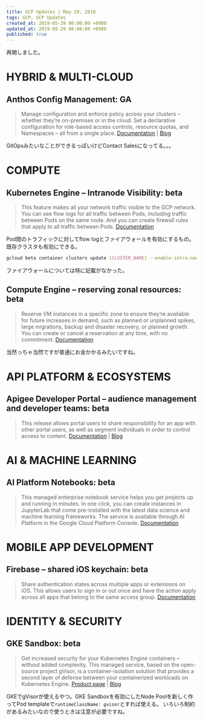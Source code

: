 ```yaml
---
title: GCP Updates | May 28, 2019
tags: GCP, GCP Updates
created_at: 2019-05-29 00:00:00 +0900
updated_at: 2019-05-29 00:00:00 +0900
published: true
---
```


再開しました。


# HYBRID & MULTI-CLOUD

## Anthos Config Management: GA

> Manage configuration and enforce policy across your clusters – whether they’re on-premises or in the cloud. Set a declarative configuration for role-based access controls, resource quotas, and Namespaces – all from a single place. [Documentation](https://cloud.google.com/anthos/docs/concepts/anthos-overview#centralized_config_management) | [Blog](https://cloud.google.com/blog/topics/hybrid-cloud/new-platform-for-managing-applications-in-todays-multi-cloud-world)

GitOpsみたいなことができるっぽいけどContact Salesになってる。。。


# COMPUTE

## Kubernetes Engine – Intranode Visibility: beta

> This feature makes all your network traffic visible to the GCP network. You can see flow logs for all traffic between Pods, including traffic between Pods on the same node. And you can create firewall rules that apply to all traffic between Pods. [Documentation](https://cloud.google.com/kubernetes-engine/docs/how-to/intranode-visibility)

Pod間のトラフィックに対してflow logとファイアウォールを有効にするもの。既存クラスタも有効にできる。

```bash
gcloud beta container clusters update [CLUSTER_NAME] --enable-intra-node-visibility
```

ファイアウォールについては特に記載がなかった。

## Compute Engine – reserving zonal resources: beta

> Reserve VM instances in a specific zone to ensure they’re available for future increases in demand, such as planned or unplanned spikes, large migrations, backup and disaster recovery, or planned growth. You can create or cancel a reservation at any time, with no commitment. [Documentation](https://cloud.google.com/compute/docs/instances/reserving-zonal-resources)

当然っちゃ当然ですが普通にお金かかるみたいですね。

# API PLATFORM & ECOSYSTEMS

## Apigee Developer Portal – audience management and developer teams: beta

> This release allows portal users to share responsibility for an app with other portal users, as well as segment individuals in order to control access to content. [Documentation](https://docs.apigee.com/release/notes/190507-apigee-edge-public-cloud-release-notes-ui#teams-audience-management) | [Blog](https://community.apigee.com/idea/68536/introducing-developer-programs-and-the-developer-t.html)


# AI & MACHINE LEARNING

## AI Platform Notebooks: beta

> This managed enterprise notebook service helps you get projects up and running in minutes. In one click, you can create instances in JupyterLab that come pre-installed with the latest data science and machine learning frameworks. The service is available through AI Platform in the Google Cloud Platform Console.
 [Documentation](https://cloud.google.com/ml-engine/docs/notebooks/)


# MOBILE APP DEVELOPMENT

## Firebase – shared iOS keychain: beta

> Share authentication states across multiple apps or extensions on iOS. This allows users to sign in or out once and have the action apply across all apps that belong to the same access group. [Documentation](https://firebase.google.com/docs/auth/ios/single-sign-on)


# IDENTITY & SECURITY

## GKE Sandbox: beta

> Get increased security for your Kubernetes Engine containers – without added complexity. This managed service, based on the open-source project gVisor, is a container-isolation solution that provides a second layer of defense between your containerized workloads on Kubernetes Engine. [Product page](https://cloud.google.com/kubernetes-engine/sandbox/) | [Blog](https://cloud.google.com/blog/products/identity-security/increasing-trust-in-google-cloud-visibility-control-and-automation)

GKEでgVisorが使えるやつ。GKE Sandboxを有効にしたNode Poolを新しく作ってPod templateで`runtimeClassName: gvisor`とすれば使える。
いろいろ制約があるみたいなので使うときは注意が必要ですね。
